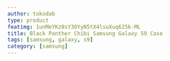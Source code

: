 ```yaml
---
author: tokodab
type: product
featimg: 1unMeYKz8sY3OYyN5tX4lsuXuq625k-ML
title: Black Panther Chibi Samsung Galaxy S9 Case
tags: [samsung, galaxy, s9]
category: [samsung]
---
```


